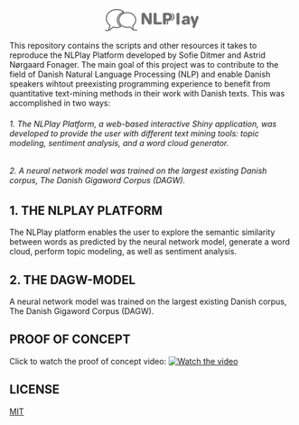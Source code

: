 <p align="center" width="100%"><img width="33%" src="https://github.com/TheNLPlayPlatform/NLPlay/blob/main/NLPlayLogo.png"></p>

This repository contains the scripts and other resources it takes to reproduce the NLPlay Platform developed by Sofie Ditmer and Astrid Nørgaard Fonager. The main goal of this project was to contribute to the field of Danish Natural Language Processing (NLP) and enable Danish speakers wihtout preexisting programming experience to benefit from quantitative text-mining methods in their work with Danish texts. This was accomplished in two ways: 

###### 1. The NLPlay Platform, a web-based interactive Shiny application, was developed to provide the user with different text mining tools: topic modeling, sentiment analysis, and a word cloud generator.
###### 2. A neural network model was trained on the largest existing Danish corpus, The Danish Gigaword Corpus (DAGW).

## 1. THE NLPLAY PLATFORM
The NLPlay platform enables the user to explore the semantic similarity between words as predicted by the neural network model, generate a word cloud, perform topic modeling, as well as sentiment analysis. 

## 2. THE DAGW-MODEL
A neural network model was trained on the largest existing Danish corpus, The Danish Gigaword Corpus (DAGW).

## PROOF OF CONCEPT 
Click to watch the proof of concept video:
[![Watch the video](https://github.com/sofieditmer/CulturalDataScienceExamProject2020/blob/main/Sk%C3%A6rmbillede%202020-12-03%20kl.%2011.39.22.png)](https://youtu.be/k36jzNu2fNI)

## LICENSE 
[MIT](https://github.com/TheNLPlayPlatform/NLPlay/blob/main/LICENSE)
